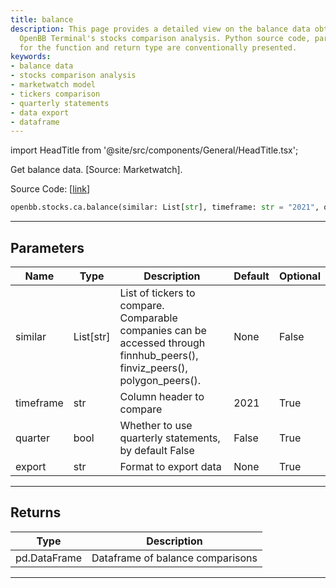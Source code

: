 ```yaml
---
title: balance
description: This page provides a detailed view on the balance data obtained through
  OpenBB Terminal's stocks comparison analysis. Python source code, parameters
  for the function and return type are conventionally presented.
keywords:
- balance data
- stocks comparison analysis
- marketwatch model
- tickers comparison
- quarterly statements
- data export
- dataframe
---
```


import HeadTitle from '@site/src/components/General/HeadTitle.tsx';

<HeadTitle title="stocks.ca.balance - Reference | OpenBB SDK Docs" />

Get balance data. [Source: Marketwatch].

Source Code: [[link](https://github.com/OpenBB-finance/OpenBB/tree/main/openbb_terminal/stocks/comparison_analysis/marketwatch_model.py#L107)]

```python
openbb.stocks.ca.balance(similar: List[str], timeframe: str = "2021", quarter: bool = False)
```

---

## Parameters

| Name | Type | Description | Default | Optional |
| ---- | ---- | ----------- | ------- | -------- |
| similar | List[str] | List of tickers to compare.<br/>Comparable companies can be accessed through<br/>finnhub_peers(), finviz_peers(), polygon_peers(). | None | False |
| timeframe | str | Column header to compare | 2021 | True |
| quarter | bool | Whether to use quarterly statements, by default False | False | True |
| export | str | Format to export data | None | True |


---

## Returns

| Type | Description |
| ---- | ----------- |
| pd.DataFrame | Dataframe of balance comparisons |
---
